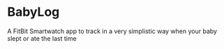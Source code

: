 # BabyLog
A FitBit Smartwatch app to track in a very simplistic way when your baby slept or ate the last time
